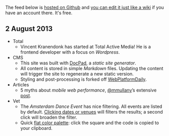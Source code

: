 The feed below is [hosted on Github](https://github.com/aquariumtap/total-news/blob/master/latest.html.md) and [you can edit it just like a wiki](http://prose.io/#aquariumtap/total-news/edit/master/latest.html.md) if you have an account there. It's free.
 
## 2 August 2013
 
 - Total
   - Vincent Kranendonk has started at Total Active Media! He is a frontend developer with a focus on *Wordpress*.
 - CMS
   - This site was built with [DocPad](http://docpad.org/), a *static site generator*.
   - All content is stored in simple *Markdown* files. Updating the content will trigger the site to regenerate a new static version.
   - Styling and post-processing is forked off [WebPlatformDaily](https://github.com/simevidas/webplatformdaily-site).
 - Articles
   - 5 myths about *mobile web performance*, [@mmullany]()’s extensive [post](http://www.sencha.com/blog/5-myths-about-mobile-web-performance/).
 - Vet
   - The *Amsterdam Dance Event* has nice filtering. All events are listed by default. [Clicking dates or venues](http://www.amsterdam-dance-event.nl/program/festival/events/) will filters the results; a second click will broaden the filter.
   - Quick [flat color palette](http://flatuicolors.com/): click the square and the code is copied to your clipboard.